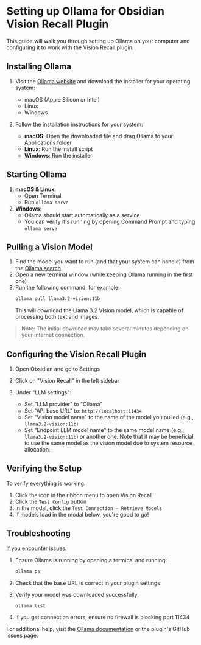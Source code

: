 # Setting up Ollama for Obsidian Vision Recall Plugin

This guide will walk you through setting up Ollama on your computer and configuring it to work with the Vision Recall plugin.

## Installing Ollama

1. Visit the [Ollama website](https://ollama.com) and download the installer for your operating system:

   - macOS (Apple Silicon or Intel)
   - Linux
   - Windows

2. Follow the installation instructions for your system:
   - **macOS**: Open the downloaded file and drag Ollama to your Applications folder
   - **Linux**: Run the install script
   - **Windows**: Run the installer

## Starting Ollama

1. **macOS & Linux**:
   - Open Terminal
   - Run `ollama serve`
2. **Windows**:
   - Ollama should start automatically as a service
   - You can verify it's running by opening Command Prompt and typing `ollama serve`

## Pulling a Vision Model

1. Find the model you want to run (and that your system can handle) from the [Ollama search](https://ollama.com/search?c=vision)
2. Open a new terminal window (while keeping Ollama running in the first one)
3. Run the following command, for example:
   ```bash
   ollama pull llama3.2-vision:11b
   ```
   This will download the Llama 3.2 Vision model, which is capable of processing both text and images.

> Note: The initial download may take several minutes depending on your internet connection.

## Configuring the Vision Recall Plugin

1. Open Obsidian and go to Settings
2. Click on "Vision Recall" in the left sidebar
3. Under "LLM settings":

   - Set "LLM provider" to "Ollama"
   - Set "API base URL" to: `http://localhost:11434`
   - Set "Vision model name" to the name of the model you pulled (e.g., `llama3.2-vision:11b`)
   - Set "Endpoint LLM model name" to the same model name (e.g., `llama3.2-vision:11b`) or another one. Note that it may be beneficial to use the same model as the vision model due to system resource allocation.

## Verifying the Setup

To verify everything is working:

1. Click the icon in the ribbon menu to open Vision Recall
2. Click the `Test Config` button
3. In the modal, click the `Test Connection — Retrieve Models`
4. If models load in the modal below, you're good to go!

## Troubleshooting

If you encounter issues:

1. Ensure Ollama is running by opening a terminal and running:

   ```bash
   ollama ps
   ```

2. Check that the base URL is correct in your plugin settings

3. Verify your model was downloaded successfully:

   ```bash
   ollama list
   ```

4. If you get connection errors, ensure no firewall is blocking port 11434

For additional help, visit the [Ollama documentation](https://github.com/ollama/ollama) or the plugin's GitHub issues page.
